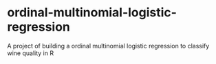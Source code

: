 # ordinal-multinomial-logistic-regression
A project of building a ordinal multinomial logistic regression to classify wine quality in R
